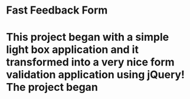 <h1>Fast Feedback Form<h1> 
<p>This project began with a simple light box application and it transformed into a very nice form validation application using jQuery! The project began<p>
